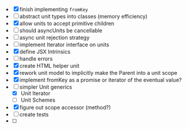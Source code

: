-   [x] finish implementing `fromKey`
-   [ ] abstract unit types into classes (memory efficiency)
-   [x] allow units to accept primitive children
-   [ ] should asyncUnits be cancellable
-   [ ] async unit rejection strategy
-   [ ] implement Iterator interface on units
-   [x] define JSX Intrinsics
-   [ ] handle errors
-   [x] create HTML helper unit
-   [x] rework unit model to implicitly make the Parent into a unit scope
-   [x] implement fromKey as a promise or iterator of the eventual value?
-   [ ] simpler Unit generics
    -   [x] Unit Iterator
    -   [ ] Unit Schemes
-   [x] figure out scope accessor (method?)
-   [ ] create tests
-   [ ]
